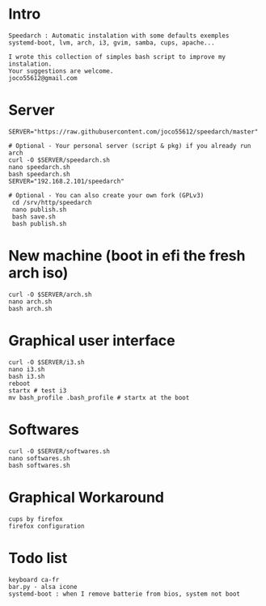 # Intro
	Speedarch : Automatic instalation with some defaults exemples
	systemd-boot, lvm, arch, i3, gvim, samba, cups, apache...

	I wrote this collection of simples bash script to improve my instalation.
	Your suggestions are welcome.
	joco55612@gmail.com

# Server
	SERVER="https://raw.githubusercontent.com/joco55612/speedarch/master"

	# Optional - Your personal server (script & pkg) if you already run arch
	curl -O $SERVER/speedarch.sh
	nano speedarch.sh
	bash speedarch.sh
	SERVER="192.168.2.101/speedarch"

	# Optional - You can also create your own fork (GPLv3)
	 cd /srv/http/speedarch
	 nano publish.sh
	 bash save.sh
	 bash publish.sh

# New machine (boot in efi the fresh arch iso)
	curl -O $SERVER/arch.sh
	nano arch.sh
	bash arch.sh

# Graphical user interface
	curl -O $SERVER/i3.sh
	nano i3.sh
	bash i3.sh
	reboot
	startx # test i3
	mv bash_profile .bash_profile # startx at the boot

# Softwares
	curl -O $SERVER/softwares.sh
	nano softwares.sh
	bash softwares.sh

# Graphical Workaround
	cups by firefox
	firefox configuration

# Todo list
	keyboard ca-fr
	bar.py - alsa icone
	systemd-boot : when I remove batterie from bios, system not boot
